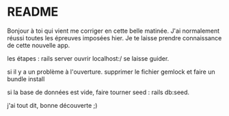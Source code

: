# README

Bonjour à toi qui vient me corriger en cette belle matinée. 
J'ai normalement réussi toutes les épreuves imposées hier. Je te laisse prendre connaissance de cette nouvelle app. 

les étapes : 
rails server
ouvrir localhost:/
se laisse guider. 

si il y a un problème à l'ouverture. supprimer le fichier gemlock et faire un bundle install

si la base de données est vide, faire tourner seed : rails db:seed. 

j'ai tout dit, bonne découverte ;)